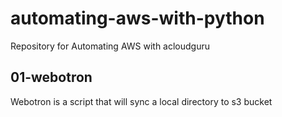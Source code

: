 # automating-aws-with-python

Repository for Automating AWS with acloudguru
## 01-webotron

Webotron is a script that will sync a local directory to s3 bucket

